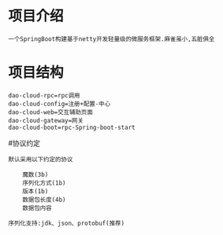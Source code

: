 # 项目介绍
    一个SpringBoot构建基于netty开发轻量级的微服务框架.麻雀虽小,五脏俱全

# 项目结构
    dao-cloud-rpc=rpc调用
    dao-cloud-config=注册+配置-中心
    dao-cloud-web=交互辅助页面
    dao-cloud-gateway=网关
    dao-cloud-boot=rpc-Spring-boot-start

#协议约定

    默认采用以下约定的协议

        魔数(3b)
        序列化方式(1b)
        版本(1b)
        数据包长度(4b)
        数据包内容

    序列化支持:jdk、json、protobuf(推荐)
    
    
    
